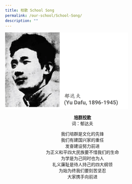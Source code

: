 ```yaml
---
title: 校歌 School Song
permalink: /our-school/School-Song/
description: ""
---
```

<img src="/images/Our%20School/SchoolSong.jpg" alt="Math2" style="width:400px;height:250px;">

<P align="center">
<b><u>培群校歌</b></u><br>
词：郁达夫<br>

<P align="center">
我们培群是文化的先锋<br>
我们有建国兴家的重任<br>
发奋建设努力前进<br>
为正义和平四大民族要不惜我们的生命<br>
为学是为己同时也为人<br>
礼义廉耻是待人持己的四大纲领<br>
为始为终我们要刻苦坚忍<br>
大家携手向前进<br>
</p>